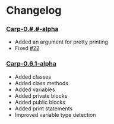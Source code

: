 # Changelog

### [Carp-0.#.#-alpha]()
- Added an argument for pretty printing
- Fixed [#22](https://github.com/DeflatedPickle/Carp/issues/22)

### [Carp-0.6.1-alpha](https://github.com/DeflatedPickle/Carp/releases/tag/v0.6.1-alpha)
- Added classes
- Added class methods
- Added variables
- Added private blocks
- Added public blocks
- Added print statements
- Improved variable type detection